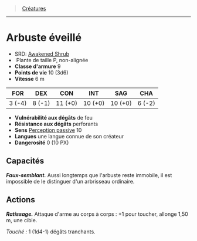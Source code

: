 ﻿---
!Monster
Family: MonsterHD
Type: Plante
Size: P
Alignment: non-alignée
ArmorClass: 9
HitPoints: 10 (3d6)
Speed: 6 m
Strength: ' 3 (-4)'
Dexterity: ' 8 (-1)'
Constitution: 11 (+0)
Intelligence: 10 (+0)
Wisdom: 10 (+0)
Charisma: ' 6 (-2)'
DamageVulnerabilities: de feu
DamageResistances: perforants
Senses: '[Perception passive](hd_abilities_dexterity_perception_passive.md) 10'
Languages: une langue connue de son créateur
Challenge: 0 (10 PX)
Id: monsters_hd.md#arbuste-éveillé
ParentLink: monsters_hd.md#créatures
Name: Arbuste éveillé
ParentName: Créatures
NameLevel: 1
AltName: '[Awakened Shrub](srd_monsters_awakened_shrub.md)'
Attributes: {}
---
> [Créatures](hd_monsters.md)

---

# Arbuste éveillé

- SRD: [Awakened Shrub](srd_monsters_awakened_shrub.md)
-  Plante de taille P, non-alignée
- **Classe d'armure** 9
- **Points de vie** 10 (3d6)
- **Vitesse** 6 m

|FOR|DEX|CON|INT|SAG|CHA|
|---|---|---|---|---|---|
| 3 (-4)| 8 (-1)|11 (+0)|10 (+0)|10 (+0)| 6 (-2)|

- **Vulnérabilité aux dégâts** de feu
- **Résistance aux dégâts** perforants
- **Sens** [Perception passive](hd_abilities_dexterity_perception_passive.md) 10
- **Langues** une langue connue de son créateur
- **Dangerosité** 0 (10 PX)

## Capacités

**_Faux-semblant._** Aussi longtemps que l'arbuste reste immobile, il est impossible de le distinguer d'un arbrisseau ordinaire.

## Actions

**_Ratissage._** Attaque d'arme au corps à corps : +1 pour toucher, allonge 1,50 m, une cible.

_Touché :_ 1 (1d4-1) dégâts tranchants.

